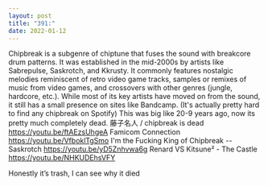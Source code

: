 ```yaml
---
layout: post
title: "391:"
date: 2022-01-12
---
```


Chipbreak is a subgenre of chiptune that fuses the sound with breakcore drum patterns. It was established in the mid-2000s by artists like Sabrepulse, Saskrotch, and Kkrusty. It commonly features nostalgic melodies reminiscent of retro video game tracks, samples or remixes of music from video games, and crossovers with other genres (jungle, hardcore, etc.). While most of its key artists have moved on from the sound, it still has a small presence on sites like Bandcamp. (It's actually pretty hard to find any chipbreak on Spotify) This was big like 20-9 years ago, now its pretty much completely dead.
 藤子名人 / chipbreak is dead
https://youtu.be/ftAEzsUhgeA
 Famicom Connection
https://youtu.be/VfboklTgSmo
 I'm the Fucking King of Chipbreak -- Saskrotch
https://youtu.be/yD5Znhvwa6g
 Renard VS Kitsune² - The Castle
https://youtu.be/NHKUDEhsVFY


Honestly it’s trash, I can see why it died
